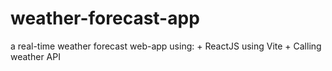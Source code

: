 # weather-forecast-app
a real-time weather forecast web-app using: + ReactJS using Vite + Calling weather API
